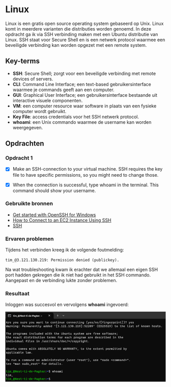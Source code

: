 # Linux
Linux is een gratis open source operating system gebaseerd op Unix. Linux komt in meerdere varianten die distributies worden genoemd. In deze opdracht ga ik via SSH verbinding maken met een Ubuntu distributie van Linux. SSH staat voor Secure Shell en is een netwerk protocol waarmee een beveiligde verbinding kan worden opgezet met een remote system.

## Key-terms
- **SSH**: Secure Shell; zorgt voor een beveiligde verbinding met remote devices of servers.
- **CLI**: Command Line Interface; een text-based gebruikersinterface waarmee je commands geeft aan een computer.
- **GUI**: Graphical User Interface; een gebruikersinterface bestaande uit interactive visuele componenten.
- **VM**: een computer resource waar software in plaats van een fysieke computer wordt gebruikt.
- **Key File**: access credentials voor het SSH netwerk protocol.
- **whoami**: een Unix commando waarmee de username kan worden weergegeven.

## Opdrachten

### Opdracht 1
- [x] Make an SSH-connection to your virtual machine. SSH requires the key file to have specific permissions, so you might need to change those.
- [x] When the connection is successful, type whoami in the terminal. This command should show your username.


### Gebruikte bronnen
- [Get started with OpenSSH for Windows](https://learn.microsoft.com/en-us/windows-server/administration/openssh/openssh_install_firstuse?tabs=gui)
- [How to Connect to an EC2 Instance Using SSH](https://www.clickittech.com/aws/connect-ec2-instance-using-ssh/)
- [SSH](https://man.openbsd.org/ssh)

### Ervaren problemen
Tijdens het verbinden kreeg ik de volgende foutmelding:

`tim_@3.121.130.219: Permission denied (publickey).`

Na wat troubleshooting kwam ik erachter dat we allemaal een eigen SSH port hadden gekregen die ik niet had gebruikt in het SSH commando. Aangepast en de verbinding lukte zonder problemen.

### Resultaat

Inloggen was succesvol en vervolgens **whoami** ingevoerd:

![Wie ben ik](../00_includes/week_01_images/screen6.png)